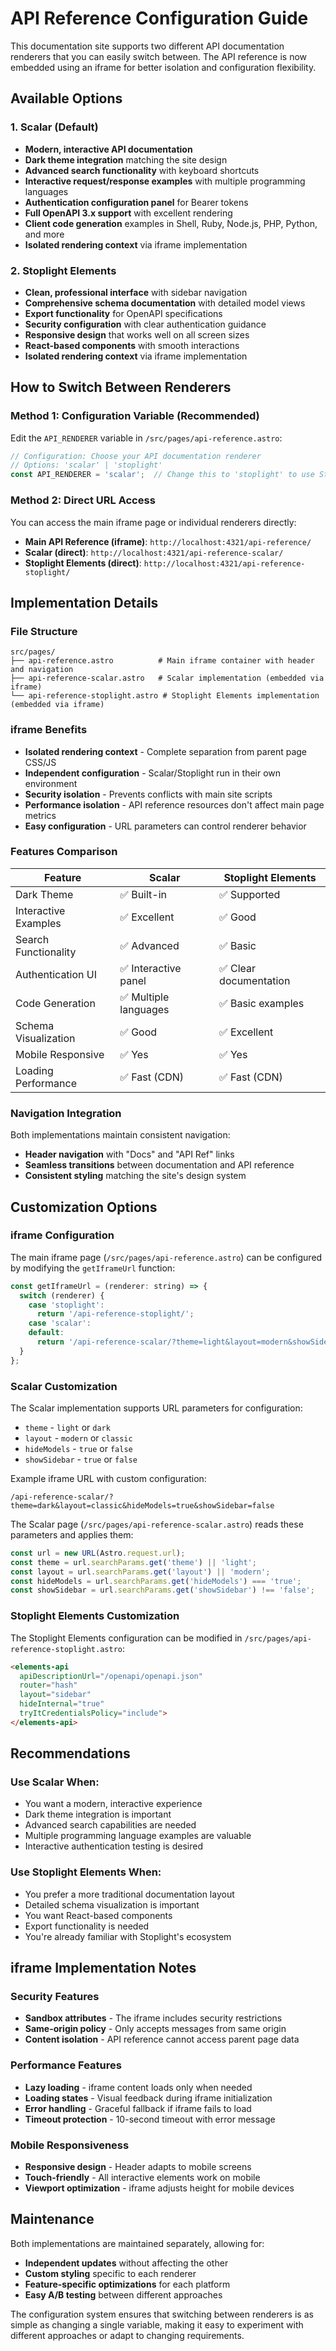 # API Reference Configuration Guide

This documentation site supports two different API documentation renderers that you can easily switch between. The API reference is now embedded using an iframe for better isolation and configuration flexibility.

## Available Options

### 1. Scalar (Default)
- **Modern, interactive API documentation**
- **Dark theme integration** matching the site design
- **Advanced search functionality** with keyboard shortcuts
- **Interactive request/response examples** with multiple programming languages
- **Authentication configuration panel** for Bearer tokens
- **Full OpenAPI 3.x support** with excellent rendering
- **Client code generation** examples in Shell, Ruby, Node.js, PHP, Python, and more
- **Isolated rendering context** via iframe implementation

### 2. Stoplight Elements
- **Clean, professional interface** with sidebar navigation
- **Comprehensive schema documentation** with detailed model views
- **Export functionality** for OpenAPI specifications
- **Security configuration** with clear authentication guidance
- **Responsive design** that works well on all screen sizes
- **React-based components** with smooth interactions
- **Isolated rendering context** via iframe implementation

## How to Switch Between Renderers

### Method 1: Configuration Variable (Recommended)

Edit the `API_RENDERER` variable in `/src/pages/api-reference.astro`:

```javascript
// Configuration: Choose your API documentation renderer
// Options: 'scalar' | 'stoplight'
const API_RENDERER = 'scalar';  // Change this to 'stoplight' to use Stoplight Elements
```

### Method 2: Direct URL Access

You can access the main iframe page or individual renderers directly:

- **Main API Reference (iframe)**: `http://localhost:4321/api-reference/`
- **Scalar (direct)**: `http://localhost:4321/api-reference-scalar/`
- **Stoplight Elements (direct)**: `http://localhost:4321/api-reference-stoplight/`

## Implementation Details

### File Structure

```
src/pages/
├── api-reference.astro          # Main iframe container with header and navigation
├── api-reference-scalar.astro   # Scalar implementation (embedded via iframe)
└── api-reference-stoplight.astro # Stoplight Elements implementation (embedded via iframe)
```

### iframe Benefits

- **Isolated rendering context** - Complete separation from parent page CSS/JS
- **Independent configuration** - Scalar/Stoplight run in their own environment
- **Security isolation** - Prevents conflicts with main site scripts
- **Performance isolation** - API reference resources don't affect main page metrics
- **Easy configuration** - URL parameters can control renderer behavior

### Features Comparison

| Feature | Scalar | Stoplight Elements |
|---------|--------|-------------------|
| Dark Theme | ✅ Built-in | ✅ Supported |
| Interactive Examples | ✅ Excellent | ✅ Good |
| Search Functionality | ✅ Advanced | ✅ Basic |
| Authentication UI | ✅ Interactive panel | ✅ Clear documentation |
| Code Generation | ✅ Multiple languages | ✅ Basic examples |
| Schema Visualization | ✅ Good | ✅ Excellent |
| Mobile Responsive | ✅ Yes | ✅ Yes |
| Loading Performance | ✅ Fast (CDN) | ✅ Fast (CDN) |

### Navigation Integration

Both implementations maintain consistent navigation:
- **Header navigation** with "Docs" and "API Ref" links
- **Seamless transitions** between documentation and API reference
- **Consistent styling** matching the site's design system

## Customization Options

### iframe Configuration

The main iframe page (`/src/pages/api-reference.astro`) can be configured by modifying the `getIframeUrl` function:

```javascript
const getIframeUrl = (renderer: string) => {
  switch (renderer) {
    case 'stoplight':
      return '/api-reference-stoplight/';
    case 'scalar':
    default:
      return '/api-reference-scalar/?theme=light&layout=modern&showSidebar=true';
  }
};
```

### Scalar Customization

The Scalar implementation supports URL parameters for configuration:

- `theme` - `light` or `dark`
- `layout` - `modern` or `classic`
- `hideModels` - `true` or `false`
- `showSidebar` - `true` or `false`

Example iframe URL with custom configuration:
```
/api-reference-scalar/?theme=dark&layout=classic&hideModels=true&showSidebar=false
```

The Scalar page (`/src/pages/api-reference-scalar.astro`) reads these parameters and applies them:

```javascript
const url = new URL(Astro.request.url);
const theme = url.searchParams.get('theme') || 'light';
const layout = url.searchParams.get('layout') || 'modern';
const hideModels = url.searchParams.get('hideModels') === 'true';
const showSidebar = url.searchParams.get('showSidebar') !== 'false';
```

### Stoplight Elements Customization

The Stoplight Elements configuration can be modified in `/src/pages/api-reference-stoplight.astro`:

```html
<elements-api
  apiDescriptionUrl="/openapi/openapi.json"
  router="hash"
  layout="sidebar"
  hideInternal="true"
  tryItCredentialsPolicy="include">
</elements-api>
```

## Recommendations

### Use Scalar When:
- You want a modern, interactive experience
- Dark theme integration is important
- Advanced search capabilities are needed
- Multiple programming language examples are valuable
- Interactive authentication testing is desired

### Use Stoplight Elements When:
- You prefer a more traditional documentation layout
- Detailed schema visualization is important
- You want React-based components
- Export functionality is needed
- You're already familiar with Stoplight's ecosystem

## iframe Implementation Notes

### Security Features
- **Sandbox attributes** - The iframe includes security restrictions
- **Same-origin policy** - Only accepts messages from same origin
- **Content isolation** - API reference cannot access parent page data

### Performance Features
- **Lazy loading** - iframe content loads only when needed
- **Loading states** - Visual feedback during iframe initialization
- **Error handling** - Graceful fallback if iframe fails to load
- **Timeout protection** - 10-second timeout with error message

### Mobile Responsiveness
- **Responsive design** - Header adapts to mobile screens
- **Touch-friendly** - All interactive elements work on mobile
- **Viewport optimization** - iframe adjusts height for mobile devices

## Maintenance

Both implementations are maintained separately, allowing for:
- **Independent updates** without affecting the other
- **Custom styling** specific to each renderer
- **Feature-specific optimizations** for each platform
- **Easy A/B testing** between different approaches

The configuration system ensures that switching between renderers is as simple as changing a single variable, making it easy to experiment with different approaches or adapt to changing requirements.
